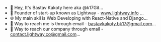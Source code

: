 - 👋 Hey, It's Bastav Kakoty here aka @k17Git...
- 🤵 Founder of start-up known as Lightway - www.lightway.info ...
- 🌐 My main skil is Web Developing with React-Native and Django...
- 📧 Way to reach me is through email - bastavkakoty.bk17@gmail.com...
- 📧 Way to reach our company through email - contact.lightway.co@gmail.com...

<!---
bk17Git/bk17Git is a ✨ special ✨ repository because its `README.md` (this file) appears on your GitHub profile.
You can click the Preview link to take a look at your changes.
--->
